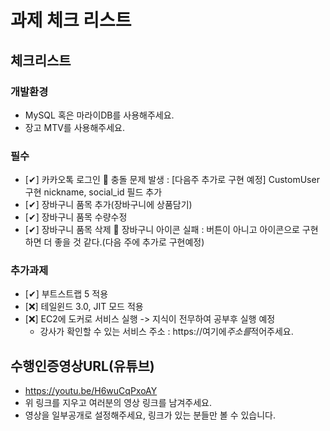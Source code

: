 # 과제 체크 리스트

## 체크리스트

### 개발환경

- MySQL 혹은 마라이DB를 사용해주세요.
- 장고 MTV를 사용해주세요.

### 필수

- [✔] 카카오톡 로그인
   🛑 충돌 문제 발생 : [다음주 추가로 구현 예정] CustomUser 구현 nickname, social_id 필드 추가 
- [✔] 장바구니 품목 추가(장바구니에 상품담기)
- [✔] 장바구니 품목 수량수정
- [✔] 장바구니 품목 삭제
   🛑 장바구니 아이콘 실패 : 버튼이 아니고 아이콘으로 구현하면 더 좋을 것 같다.(다음 주에 추가로 구현예정)

### 추가과제

- [✔] 부트스트랩 5 적용
- [❌] 테일윈드 3.0, JIT 모드 적용
- [❌] EC2에 도커로 서비스 실행
  -> 지식이 전무하여 공부후 실행 예정
  - 강사가 확인할 수 있는 서비스 주소 : https://여기에*주소를*적어주세요.

## 수행인증영상URL(유튜브)

- https://youtu.be/H6wuCqPxoAY
- 위 링크를 지우고 여러분의 영상 링크를 남겨주세요.
- 영상을 일부공개로 설정해주세요, 링크가 있는 분들만 볼 수 있습니다.
